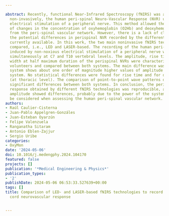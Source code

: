 ---
abstract: Recently, functional Near-Infrared Spectroscopy (fNIRS) was applied to obtain,
  non-invasively, the human peri‑spinal Neuro-Vascular Response (NVR) under a non-noxious
  electrical stimulation of a peripheral nerve. This method allowed the measurements
  of changes in the concentration of oxyhemoglobin (O2Hb) and deoxyhemoglobin (HHb)
  from the peri‑spinal vascular network. However, there is a lack of clarity about
  the potential differences in perispinal NVR recorded by the different fNIRS technologies
  currently available. In this work, the two main noninvasive fNIRS technologies were
  compared, i.e., LED and LASER-based. The recording of the human peri‑spinal NVR
  induced by non-noxious electrical stimulation of a peripheral nerve was recorded
  simultaneously at C7 and T10 vertebral levels. The amplitude, rise time, and full
  width at half maximum duration of the perispinal NVRs were characterized in healthy
  volunteers and compared between both systems. The main difference was that the LED-based
  system shows about one order of magnitude higher values of amplitude than the LASER-based
  system. No statistical differences were found for rise time and for duration parameters
  (at thoracic level). The comparison of point-to-point wave patterns did not show
  significant differences between both systems. In conclusion, the peri‑spinal NRV
  response obtained by different fNIRS technologies was reproducible, and only the
  amplitude showed differences, probably due to the power of the system which should
  be considered when assessing the human peri‑spinal vascular network.
authors:
- Raúl Caulier-Cisterna
- Juan-Pablo Appelgren-Gonzáles
- Juan-Esteban Oyarzún
- Felipe Valenzuela
- Ranganatha Sitaram
- Antonio Eblen-Zajjur
- Sergio Uribe
categories:
- OxyMon
date: '2024-05-06'
doi: 10.1016/j.medengphy.2024.104170
featured: false
projects: []
publication: '*Medical Engineering & Physics*'
publication_types:
- '2'
publishDate: 2024-05-06 06:53:33.527639+00:00
tags: []
title: Comparison of LED- and LASER-based fNIRS technologies to record the human peri‑spinal
  cord neurovascular response

---
